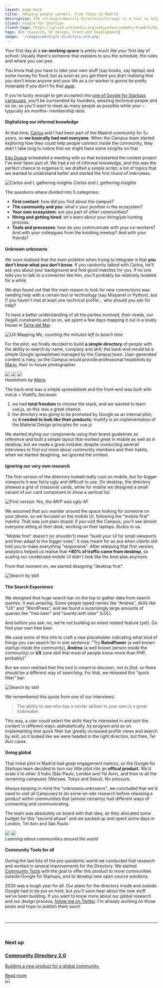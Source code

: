 ```yaml
---
layout: page-back
title:  Helping people connect, from Tokyo to Madrid
description: The <strong>Community Directory</strong> is a tool to help members from the Google for Startups communities finding their people
client: Google for Startups
client-logo: https://upload.wikimedia.org/wikipedia/commons/thumb/b/b6/Google_for_Startups_logo.svg/1280px-Google_for_Startups_logo.svg.png
tags: [UX research, UI design, Front-end Development]
image:  '/images/work/gfs-directory-old.png'
---
```

<!-- > In the future, robots will do all the work, so the only reasonable profession to pursue is to build and repair robots (until they repair themselves!)
–<i>Young Ivo, 1998</i> -->

Your first day at a <strong>co-working space</strong> is pretty much like your first day of school. Usually there's someone that explains to you the schedule, the rules and where you can pee. 

You know that you have to take your own stuff (say books, say laptop) and some money for food, but as soon as you get there you start realising that you don't know anyone and your life as a co-worker is gonna be pretty miserable if you don't fix that <a href="https://www.urbandictionary.com/define.php?term=asap">asap</a>.

If you're lucky enough to get accepted into <a href="https://campus.co/">one of Google for Startups campuses</a>, you'll be surrounded by founders, amazing technical people and so on, so you'll want to meet as many people as possible while your –typycally six months– membership lasts.

#### Digitalizing our informal knowledge

At that time, <a href="https://codingcarlos.com/">Carlos</a> and I had been part of the Madrid community for 5+ years, so <strong>we basically had met everyone</strong>. When the Campus team started exploring how they could help people connect inside the community, they didn't take long to notice that we might have some insights on that. 

<a href="https://www.linkedin.com/in/eduque/">Edu Duque</a> scheduled a meeting with us that kickstarted the coolest project I've ever been part of. We had a lot of informal knowledge, and this was the perfect chance to organise it; we drafted a simple script, a list of topics that we wanted to understand better and started the first round of interviews.

![Carlos and I, gathering insights]({{site.baseurl}}/images/work/gfs-directory/campus-london.jpg)
*Carlos and I, gathering insights*

The questions where divided into 5 categories: 

- <strong>First contact</strong>: how did you find about the campus?
- <strong>The community and you</strong>: what's your position in the ecosystem?
- <strong>Your own ecosystem</strong>: are you part of other communities?
- <strong>Hiring and getting hired</strong>: let's learn about your hiring/job hunting process.
- <strong>Tools and processes</strong>: how do you communicate with your co-workers? And with your colleagues from the knotting meetup? And with your friends?

<!-- Asking that very same questions in the Tel Aviv community lead to very interesting insights, but you'll have to keep reading to find out. -->

#### Unknown unknowns

We soon realised that the main problem when trying to integrate is that <strong>you don't know what you don't know</strong>. If you randomly talked with Carlos, he'll ask you about your background and find good matches for you. If no one tells you to talk to a connector like him, you'll probably be relatively isolated for a while.

We also found out that the main reason to look for new connections was needing help with a certain tool or technology (say Mixpanel or Python), but if you haven't met at least one technical profile... who should you ask for help? 

To have a better understanding of all the parties involved, their needs, our (legal) constraints and so on, we spent a few days mapping it out in a lovely house in <a href="https://goo.gl/maps/NBEJTvcajmJJyHUm8">Torre del Mar</a>. 

![UX Mapping]({{site.baseurl}}/images/work/gfs-directory/canvas.jpg)
*Me, counting the minutes left to beach time*

For the pilot, we finally decided to build <strong>a simple directory</strong> of people with the ability to search by name, company and skill; the back-end would be a simple Google spreadsheet managed by the Campus team.
User-generated content is risky, so the Campus would provide professional headshots by <a href="https://www.instagram.com/p/B_hgK19jhvD/" target="_blank">Mario</a>, their in-house photographer. 

<div class="gallery-box">
  <div class="gallery">
    <img src="https://storage.googleapis.com/gfs-directory/pic/U/z/UzubL6rgA4mUKX_i5n7Xl.png">
    <img src="https://storage.googleapis.com/gfs-directory/pic/7/K/7K2qmGuWr19TxudHgTFA2.png">
    <img src="https://storage.googleapis.com/gfs-directory/pic/7/g/7gB5n2TNG5b5KpWFmphZP.png">
    <!-- <img src="https://storage.googleapis.com/campus-directory.appspot.com/ddbb/images/User_98_resized.jpg">
    <img src="https://storage.googleapis.com/campus-directory.appspot.com/ddbb/images/user_183_resized.jpg">
    <img src="https://storage.googleapis.com/gfs-directory/pic/7/s/7sGIjuFf8pEDRTBslfPHi.png"> -->
  </div>
  <em>Headshots by <a href="https://www.instagram.com/p/B_hgK19jhvD/" target="_blank">Mario</a></em>
</div>

The back-end was a simple spreadsheet and the front-end was built with vue.js + Vuetify, because: 
1. we had <strong>total freedom</strong> to choose the stack, and we wanted to learn vue.js, so this was a great chance.
2. the directory was going to be promoted by Google as an internal pilot, so <strong>it needed to look like their products</strong>; Vuetify is an implementation of the Material Design principles for vue.js

We started styling our components using their brand guidelines as reference and built a simple layout that worked great in mobile as well as in desktop, but we made a great mistake: despite conducting severall interviews to find out more about community members and their habits, when we started desgining, we ignored the context.

#### Ignoring our very own research

The first version of the directory looked really cool on mobile, but for bigger viewports it was fairly ugly and difficult to use. On desktop, the directory showed a grid of (massive) cards, while for mobile we designed a small variant of our card component to show a vertical list.

![First version]({{site.baseurl}}/images/work/gfs-directory/ss-first.png)
*Yes, the MVP was ugly AF*

We assumed that you wander around the space looking for someone on your phone, so we focused on the mobile UI, following the "mobile first" mantra. That was just plain stupid: if you visit the Campus, you'll see almost everyone sitting at their desk, working on their laptops. Kudos to us.

"Mobile first" doesn't (or shouldn't) mean "build your UI for small viewports and then adapt to the bigger ones". It was meant for an era when clients still told you to make everything "responsive". 
After releasing that first version, analytics helped us realise that <strong>+80% of traffic came from desktop</strong>, so scaling our condensed mobile UI didn't look like the best plan anymore.

From that moment on, we started designing "desktop first".

![Search by skill]({{site.baseurl}}/images/work/gfs-directory/ss-no-filters.png)
<!-- *Search by skill* -->

#### The Search Experience

We designed that huge search bar on the top to gather data from search queries. It was amazing. Some people typed names like "Andrea", skills like "UX" and "WordPress", and we found a surprisingly large amounts of queries like "free beer" and "events with beer" (LOL). 

And before you ask: no, we're not building an event related feature (yet). Go find your own free beer.

We used some of this info to craft a new placeholder indicating what kind of things you can search for in one sentence: "Try <strong>RatedPower</strong> (a well known startup inside the community), <strong>Andrea</strong> (a well known person inside the community) or <strong>UX</strong> (one skill that most of people know–more than PHP, probably)"

But we soon realised that this tool is meant to <i>discover</i>, not to <i>find</i>, so there should be a different way of <i>searching</i>. For that, we released this "quick filter" bar:

![Search by skill]({{site.baseurl}}/images/work/gfs-directory/ss-search.png)
<!-- *Search by skill* -->

We remembered this quote from one of our interviews:

> The ability to see who has a similar skillset to your own is a great icebreaker.

This way, a user could select the skills they're interested in and sort the content in different ways: alphabetically, by program and so on. Implementing that quick filter bar greatly increased profile views and search by skill, so it looked like we were headed in the right direction, but then, Tel Aviv came.

#### Going global

That initial pilot in Madrid had great engagement metrics, so the Google for Startups team decided to turn our little pilot into an <strong>offical product</strong>. We'd scale it to other 3 hubs (São Paulo, London and Tel Aviv), and then to all the remaining campuses (Warsaw, Tokyo and Seoul). No pressure.

Always keeping in mind the "unknowns unknowns", we concluded that we'd need to visit all Campuses to do some on-site research before releasing a product within communities that (almost certainly) had different ways of connecting and communicating. 

The team was absolutely on board with that idea, so they allocated some budget for this "second phase" and we packed up and spent some days in London, Tel Aviv and São Paulo.

<div class="gallery-box">
  <div class="gallery">
    <img src="/images/work/gfs-directory/london.jpg">
    <!-- <img src="/images/work/gfs-directory/tlv.jpg"> -->
    <img src="/images/work/gfs-directory/mad.jpg">
  </div>
  <em>Learning about communities around the world</em>
</div>

#### Community Tools for all

During the last bits of the pre-pandemic world we conducted that research and worked in several improvements for the Directory. We started <a href="https://communitytools.co/">Community Tools</a> with the goal to offer this product to more communities outside Google for Startups, and to develop new open source solutions.

2020 was a tough year for all. Our plans for the directory inside and outside Google had to be put on hold, but you'll soon hear about the new stuff we've been building. If you want to know more about our global research and our design process, <a href="https://twitter.com/ivoriginal">follow me on Twitter</a>. I'm already working on those posts and hope to publish them soon!

<br>
<hr>
<br>

<!-- Next up -->
<div>
<h3 style="margin-bottom: 16px;">Next up</h3>
  <div class="row">
    <div class="col col-12">
      <a href="">
      <section class="article-card outline">
        <div class="article-card__head col-8 col-m-12 col-d-8">
          <h3 class="banner__title">Community Directory 2.0</h3>
          <p class="banner__subtitle">Building a new product for a global community.</p>
          <a href="gfs-directory-2.md" class="mt-1 inline-block" name="subscribe">Read more</a>
        </div>
        <div class="col-4 col-t-4 col-m-12 col-d-2">
          <img src="/images/work/gfs-directory.png" />
        </div>
      </section>
      </a>
    </div>
  </div>
</div>
<!-- /Next up -->

<!-- <div class="container">
  <div class="row">
    <div class="col-12 back-home">
      <a class="button button--outline">Back to Work</a>
    </div>
  </div>
</div> -->
